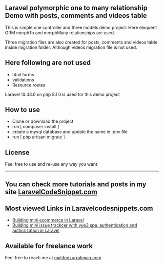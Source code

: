 ## Laravel polymorphic one to many relationship Demo with posts, comments and videos table

This is simple one controller and three models demo project. Here eloquent ORM morphTo and morphMany relationships are used.

Three migration files are also created for posts, comments and videos table inside migration folder. Although videos migration file
is not used.

## Here following are not used

- html forms
- validations
- Resource routes

Laravel 10.43.0 on php 8.1.0 is used for this demo project

## How to use

- Clone or download the project
- run [ composer install ]
- create a mysql database and update the name in .env file
- run [ php artisan migrate ]


## License
Feel free to use and re-use any way you want.

---

## You can check more tutorials and posts in my site [LaravelCodeSnippet.com](https://laravelcodesnippets.com)

## Most viewed Links in Laravelcodesnippets.com

- [Building mini ecommerce in Laravel](https://laravelcodesnippets.com/communities/projects/topics/mini-ecommerce/posts/113)
- [Building mini issue trackcer with vue3 spa, authentication and authorization in Laravel](https://laravelcodesnippets.com/communities/projects/topics/mini-issue-tracker/posts/159)

## Available for freelance work
Feel free to reach me at [mahfoozurrahman.com](https://www.mahfoozurrahman.com)
